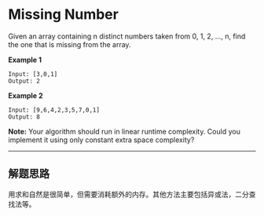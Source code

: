 # Missing Number # 

Given an array containing n distinct numbers taken from 0, 1, 2, ..., n, find the one that is missing from the array.

**Example 1**
```
Input: [3,0,1]
Output: 2
```
**Example 2**
```
Input: [9,6,4,2,3,5,7,0,1]
Output: 8
```

**Note:**
Your algorithm should run in linear runtime complexity. Could you implement it using only constant extra space complexity? 

---

## 解题思路 ##
用求和自然是很简单，但需要消耗额外的内存。其他方法主要包括异或法，二分查找法等。